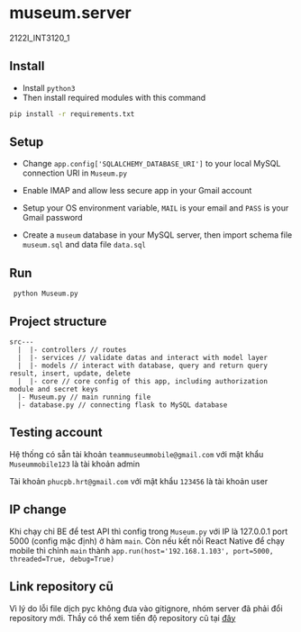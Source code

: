 # museum.server
2122I_INT3120_1

## Install
* Install ```python3```
* Then install required modules with this command
```bash
pip install -r requirements.txt
```

## Setup
* Change ```app.config['SQLALCHEMY_DATABASE_URI']``` to your local MySQL connection URI in ```Museum.py```

* Enable IMAP and allow less secure app in your Gmail account 

* Setup your OS environment variable, ```MAIL``` is your email and ```PASS``` is your Gmail password

* Create a ```museum``` database in your MySQL server, then import schema file ```museum.sql``` and data file ```data.sql```

## Run
``` python Museum.py```

## Project structure
```
src---
  |  |- controllers // routes
  |  |- services // validate datas and interact with model layer
  |  |- models // interact with database, query and return query result, insert, update, delete
  |  |- core // core config of this app, including authorization module and secret keys
  |- Museum.py // main running file
  |- database.py // connecting flask to MySQL database
```

## Testing account
Hệ thống có sẵn tài khoản ```teammuseummobile@gmail.com``` với mật khẩu ```Museummobile123``` là tài khoản admin

Tài khoản ```phucpb.hrt@gmail.com``` với mật khẩu ```123456``` là tài khoản user 

## IP change
Khi chạy chỉ BE để test API thì config trong ```Museum.py``` với IP là 127.0.0.1 port 5000 (config mặc định) ở hàm ```main```. Còn nếu kết nối React Native để chạy mobile thì chỉnh ```main``` thành ```app.run(host='192.168.1.103', port=5000, threaded=True, debug=True)```

## Link repository cũ
Vì lý do lỗi file dịch pyc không đưa vào gitignore, nhóm server đã phải đổi repository mới. Thầy có thể xem tiến độ repository cũ tại [đây](https://github.com/tuyenshin2004/MuseumBackend)

